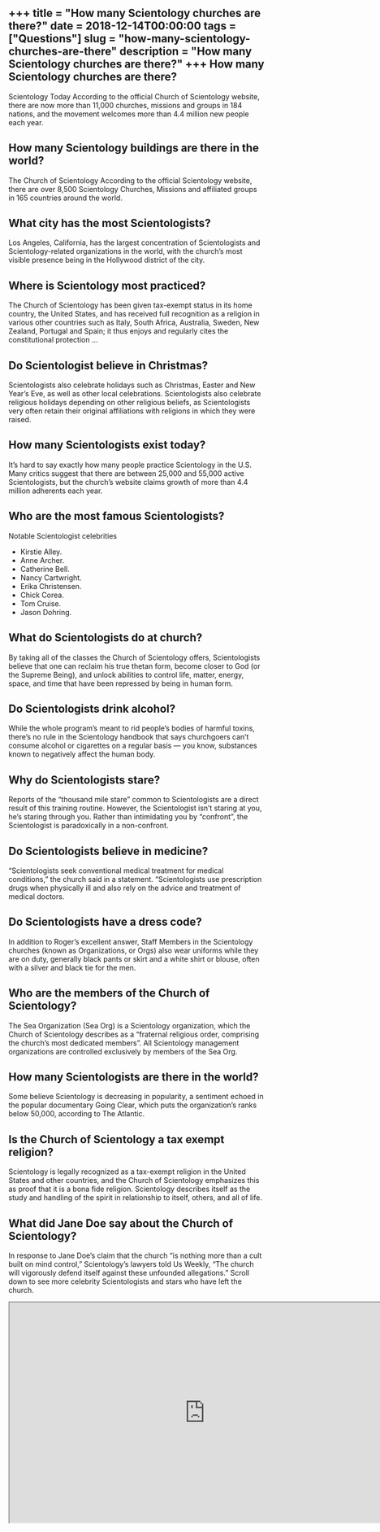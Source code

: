 +++
title = "How many Scientology churches are there?"
date = 2018-12-14T00:00:00
tags = ["Questions"]
slug = "how-many-scientology-churches-are-there"
description = "How many Scientology churches are there?"
+++
How many Scientology churches are there?
----------------------------------------

Scientology Today According to the official Church of Scientology website, there are now more than 11,000 churches, missions and groups in 184 nations, and the movement welcomes more than 4.4 million new people each year.

How many Scientology buildings are there in the world?
------------------------------------------------------

The Church of Scientology According to the official Scientology website, there are over 8,500 Scientology Churches, Missions and affiliated groups in 165 countries around the world.

What city has the most Scientologists?
--------------------------------------

Los Angeles, California, has the largest concentration of Scientologists and Scientology-related organizations in the world, with the church’s most visible presence being in the Hollywood district of the city.

Where is Scientology most practiced?
------------------------------------

The Church of Scientology has been given tax-exempt status in its home country, the United States, and has received full recognition as a religion in various other countries such as Italy, South Africa, Australia, Sweden, New Zealand, Portugal and Spain; it thus enjoys and regularly cites the constitutional protection …

Do Scientologist believe in Christmas?
--------------------------------------

Scientologists also celebrate holidays such as Christmas, Easter and New Year’s Eve, as well as other local celebrations. Scientologists also celebrate religious holidays depending on other religious beliefs, as Scientologists very often retain their original affiliations with religions in which they were raised.

How many Scientologists exist today?
------------------------------------

It’s hard to say exactly how many people practice Scientology in the U.S. Many critics suggest that there are between 25,000 and 55,000 active Scientologists, but the church’s website claims growth of more than 4.4 million adherents each year.

Who are the most famous Scientologists?
---------------------------------------

Notable Scientologist celebrities

- Kirstie Alley.
- Anne Archer.
- Catherine Bell.
- Nancy Cartwright.
- Erika Christensen.
- Chick Corea.
- Tom Cruise.
- Jason Dohring.

What do Scientologists do at church?
------------------------------------

By taking all of the classes the Church of Scientology offers, Scientologists believe that one can reclaim his true thetan form, become closer to God (or the Supreme Being), and unlock abilities to control life, matter, energy, space, and time that have been repressed by being in human form.

Do Scientologists drink alcohol?
--------------------------------

While the whole program’s meant to rid people’s bodies of harmful toxins, there’s no rule in the Scientology handbook that says churchgoers can’t consume alcohol or cigarettes on a regular basis — you know, substances known to negatively affect the human body.

Why do Scientologists stare?
----------------------------

Reports of the “thousand mile stare” common to Scientologists are a direct result of this training routine. However, the Scientologist isn’t staring at you, he’s staring through you. Rather than intimidating you by “confront”, the Scientologist is paradoxically in a non-confront.

Do Scientologists believe in medicine?
--------------------------------------

“Scientologists seek conventional medical treatment for medical conditions,” the church said in a statement. “Scientologists use prescription drugs when physically ill and also rely on the advice and treatment of medical doctors.

Do Scientologists have a dress code?
------------------------------------

In addition to Roger’s excellent answer, Staff Members in the Scientology churches (known as Organizations, or Orgs) also wear uniforms while they are on duty, generally black pants or skirt and a white shirt or blouse, often with a silver and black tie for the men.

Who are the members of the Church of Scientology?
-------------------------------------------------

The Sea Organization (Sea Org) is a Scientology organization, which the Church of Scientology describes as a “fraternal religious order, comprising the church’s most dedicated members”. All Scientology management organizations are controlled exclusively by members of the Sea Org.

How many Scientologists are there in the world?
-----------------------------------------------

Some believe Scientology is decreasing in popularity, a sentiment echoed in the popular documentary Going Clear, which puts the organization’s ranks below 50,000, according to The Atlantic.

Is the Church of Scientology a tax exempt religion?
---------------------------------------------------

Scientology is legally recognized as a tax-exempt religion in the United States and other countries, and the Church of Scientology emphasizes this as proof that it is a bona fide religion. Scientology describes itself as the study and handling of the spirit in relationship to itself, others, and all of life.

What did Jane Doe say about the Church of Scientology?
------------------------------------------------------

In response to Jane Doe’s claim that the church “is nothing more than a cult built on mind control,” Scientology’s lawyers told Us Weekly, “The church will vigorously defend itself against these unfounded allegations.” Scroll down to see more celebrity Scientologists and stars who have left the church.

<iframe allow="accelerometer; autoplay; clipboard-write; encrypted-media; gyroscope; picture-in-picture" allowfullscreen="" class="__youtube_prefs__  epyt-is-override  no-lazyload" data-no-lazy="1" data-origheight="433" data-origwidth="770" data-skipgform_ajax_framebjll="" height="433" id="_ytid_41137" loading="lazy" src="https://www.youtube.com/embed/ou8xvx5Q0js?enablejsapi=1&autoplay=0&cc_load_policy=0&cc_lang_pref=&iv_load_policy=1&loop=0&modestbranding=0&rel=1&fs=1&playsinline=0&autohide=2&theme=dark&color=red&controls=1&" title="YouTube player" width="770"></iframe>